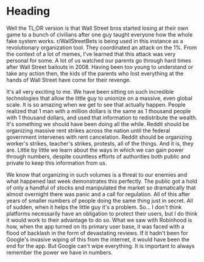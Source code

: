 <!DOCTYPE html>
<html>
<head>
<title>What about WallStreetBets</title>
</head>
<body>

<h1>Heading</h1>
<p> Well the TL;DR version is that Wall Street bros started losing at their own game to a bunch of civilians after one guy taught everyone how the whole fake system works. 
r/WallStreetBets is being used in this instance as a revolutionary organization tool. They coordinated an attack on the 1%. From the context of a lot of memes, I've learned that this attack was very personal for some. A lot of us watched our parents go through hard times after Wall Street bailouts in 2008. Having been too young to understand or take any action then, the kids of the parents who lost everything at the hands of Wall Street have come for their revenge.</p>

<p> It's all very exciting to me. We have been sitting on such incredible technologies that allow the little guy to unionize on a massive, even global scale. It is so amazing when we get to see that actually happen. People realized that 1 man with a million dollars is the same as 1 thousand people with 1 thousand dollars, and used that information to redistribute the wealth. It's something we should have been doing all the while. Reddit should be organizing massive rent strikes across the nation until the federal government intervenes with rent cancelation. Reddit should be organizing worker's strikes, teacher's strikes, protests, all of the things. And it is, they are. Little by little we learn about the ways in which we can gain power through numbers, despite countless efforts of authorities both public and private to keep this information from us.</p>

<p> We know that organizing in such volumes is a threat to our enemies and what happened last week demonstrates this perfectly. The public got a hold of only a handful of stocks and manipulated the market so dramatically that almost overnight there was panic and a call for regulation. All of this after years of smaller numbers of people doing the same thing just in secret. All of sudden, when it helps the little guy it's a problem. So…
I don't think platforms necessarily have an obligation to protect their users, but I do think it would work to their advantage to do so. What we saw with Robinhood is how, when the app turned on its primary user base, it was faced with a flood of backlash in the form of devastating reviews. If it hadn't been for Google's invasive wiping of this from the internet, it would have been the end for the app. But Google can't wipe everything. It is important to always remember the power we have in numbers.</p>

<body>
</html>


